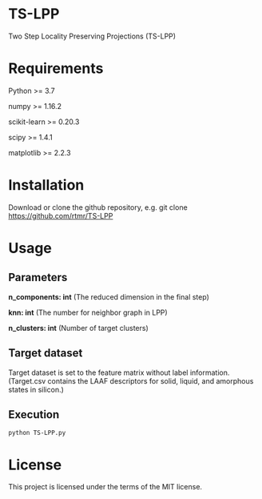 # TS-LPP
Two Step Locality Preserving Projections (TS-LPP)

# Requirements
Python >= 3.7

numpy >= 1.16.2

scikit-learn >= 0.20.3

scipy >= 1.4.1

matplotlib >= 2.2.3

# Installation
Download or clone the github repository, e.g. git clone https://github.com/rtmr/TS-LPP

# Usage

## Parameters

**n_components: int** (The reduced dimension in the final step)

**knn: int** (The number for neighbor graph in LPP)

**n_clusters: int** (Number of target clusters)

## Target dataset

Target dataset is set to the feature matrix without label information.
(Target.csv contains the LAAF descriptors for solid, liquid, and amorphous states in silicon.)

## Execution
```
python TS-LPP.py 
```

# License
This project is licensed under the terms of the MIT license.
